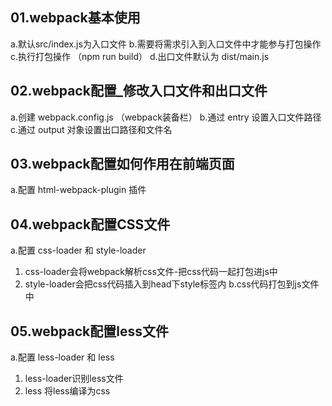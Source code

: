 ## 01.webpack基本使用
a.默认src/index.js为入口文件
b.需要将需求引入到入口文件中才能参与打包操作
c.执行打包操作 （npm run build）
d.出口文件默认为 dist/main.js

## 02.webpack配置_修改入口文件和出口文件
a.创建 webpack.config.js （webpack装备栏）
b.通过 entry 设置入口文件路径
c.通过 output 对象设置出口路径和文件名

## 03.webpack配置如何作用在前端页面
a.配置 html-webpack-plugin 插件
<!-- 
plugins: [new HtmlWebpackPlugin({ // plugins插件配置
        template: './public/index.html' // 告诉webpack使用插件时, 以我们自己的html文件作为模板去生成dist/html文件
    })],
 -->
## 04.webpack配置CSS文件
a.配置 css-loader 和 style-loader
01. css-loader会将webpack解析css文件-把css代码一起打包进js中
02. style-loader会把css代码插入到head下style标签内
b.css代码打包到js文件中

## 05.webpack配置less文件
a.配置 less-loader 和 less 
01. less-loader识别less文件
02. less 将less编译为css
